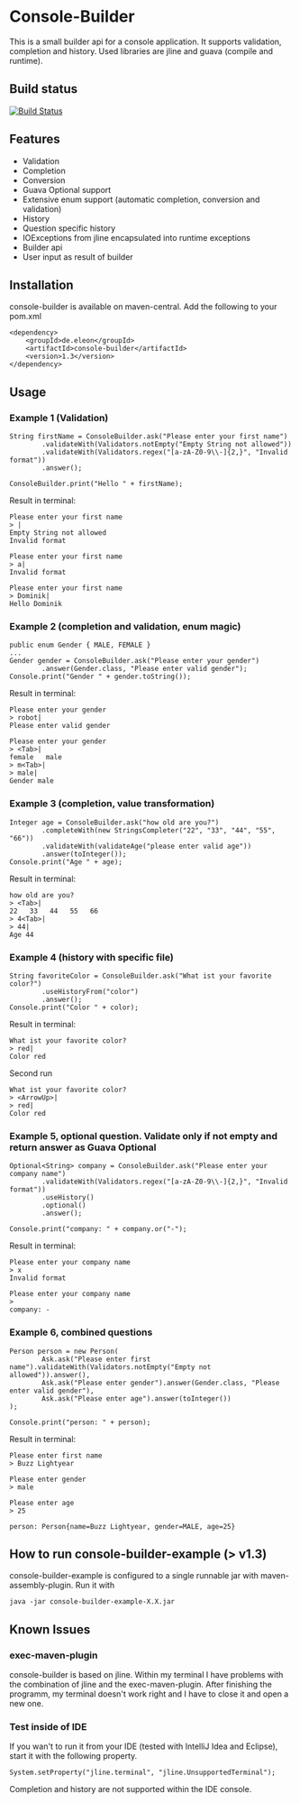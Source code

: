# Console-Builder

This is a small builder api for a console application. It supports validation, completion and history. Used libraries are jline and guava (compile and runtime).

## Build status

[![Build Status](https://drone.io/github.com/dfoerderreuther/console-builder/status.png)](https://drone.io/github.com/dfoerderreuther/console-builder/latest)

## Features
* Validation
* Completion
* Conversion
* Guava Optional support
* Extensive enum support (automatic completion, conversion and validation)
* History
* Question specific history                                   
* IOExceptions from jline encapsulated into runtime exceptions
* Builder api
* User input as result of builder

## Installation

console-builder is available on maven-central. Add the following to your pom.xml

    <dependency>
        <groupId>de.eleon</groupId>
        <artifactId>console-builder</artifactId>
        <version>1.3</version>
    </dependency>

## Usage

### Example 1 (Validation)
    
    String firstName = ConsoleBuilder.ask("Please enter your first name")
            .validateWith(Validators.notEmpty("Empty String not allowed"))
            .validateWith(Validators.regex("[a-zA-Z0-9\\-]{2,}", "Invalid format"))
            .answer();
            
    ConsoleBuilder.print("Hello " + firstName);
    
Result in terminal: 
    
    Please enter your first name
    > |
    Empty String not allowed
    Invalid format
                      
    Please enter your first name
    > a|
    Invalid format  
                      
    Please enter your first name
    > Dominik|
    Hello Dominik
    
### Example 2 (completion and validation, enum magic)
              
    public enum Gender { MALE, FEMALE }
    ...                                
    Gender gender = ConsoleBuilder.ask("Please enter your gender")
            .answer(Gender.class, "Please enter valid gender");
    Console.print("Gender " + gender.toString());  
    
Result in terminal: 

    Please enter your gender     
    > robot|
    Please enter valid gender
    
    Please enter your gender
    > <Tab>|
    female   male 
    > m<Tab>| 
    > male|
    Gender male

### Example 3 (completion, value transformation)
                                                    
    Integer age = ConsoleBuilder.ask("how old are you?")
            .completeWith(new StringsCompleter("22", "33", "44", "55", "66"))
            .validateWith(validateAge("please enter valid age"))
            .answer(toInteger());          
    Console.print("Age " + age);  
    
    
Result in terminal: 

    how old are you?
    > <Tab>|
    22   33   44   55   66   
    > 4<Tab>|
    > 44|
    Age 44
    
    
### Example 4 (history with specific file)
    
    String favoriteColor = ConsoleBuilder.ask("What ist your favorite color?")
            .useHistoryFrom("color")
            .answer();                                   
    Console.print("Color " + color); 
    
Result in terminal: 

    What ist your favorite color?
    > red|
    Color red
    
Second run

    What ist your favorite color?
    > <ArrowUp>|
    > red|     
    Color red


### Example 5, optional question. Validate only if not empty and return answer as Guava Optional

    Optional<String> company = ConsoleBuilder.ask("Please enter your company name")
            .validateWith(Validators.regex("[a-zA-Z0-9\\-]{2,}", "Invalid format"))
            .useHistory()
            .optional()
            .answer();

    Console.print("company: " + company.or("-");

Result in terminal:

    Please enter your company name
    > x
    Invalid format

    Please enter your company name
    >
    company: -


### Example 6, combined questions

    Person person = new Person(
            Ask.ask("Please enter first name").validateWith(Validators.notEmpty("Empty not allowed")).answer(),
            Ask.ask("Please enter gender").answer(Gender.class, "Please enter valid gender"),
            Ask.ask("Please enter age").answer(toInteger())
    );

    Console.print("person: " + person);

Result in terminal: 

    Please enter first name
    > Buzz Lightyear
    
    Please enter gender
    > male 
    
    Please enter age
    > 25
    
    person: Person{name=Buzz Lightyear, gender=MALE, age=25}
    

## How to run console-builder-example (> v1.3)

console-builder-example is configured to a single runnable jar with maven-assembly-plugin. Run it with 

    java -jar console-builder-example-X.X.jar


## Known Issues
    
### exec-maven-plugin    
        
console-builder is based on jline. Within my terminal I have problems with the combination of jline and the exec-maven-plugin. After finishing the programm, my terminal doesn't work right and I have to close it and open a new one.

### Test inside of IDE

If you wan't to run it from your IDE (tested with IntelliJ Idea and Eclipse), start it with the following property.

    System.setProperty("jline.terminal", "jline.UnsupportedTerminal");
    
Completion and history are not supported within the IDE console.

